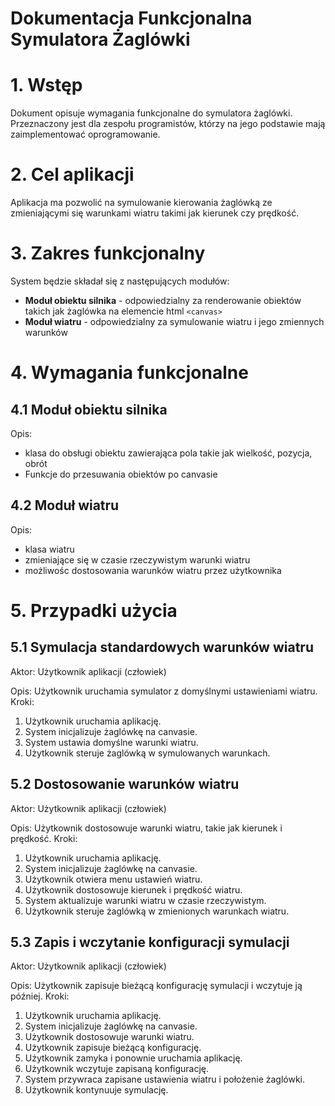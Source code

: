 # Dokumentacja Funkcjonalna Symulatora Żaglówki
# 1. Wstęp
Dokument opisuje wymagania funkcjonalne do symulatora żaglówki. Przeznaczony jest dla zespołu programistów, którzy na jego podstawie mają zaimplementować oprogramowanie.
# 2. Cel aplikacji
Aplikacja ma pozwolić na symulowanie kierowania żaglówką ze zmieniającymi się warunkami wiatru takimi jak kierunek czy prędkość.
# 3. Zakres funkcjonalny
System będzie składał się z następujących modułów:
- **Moduł obiektu silnika** - odpowiedzialny za renderowanie obiektów takich jak żaglówka na elemencie html ``<canvas>``
- **Moduł wiatru** - odpowiedzialny za symulowanie wiatru i jego zmiennych warunków
# 4. Wymagania funkcjonalne
## 4.1 Moduł obiektu silnika
Opis:
- klasa do obsługi obiektu zawierająca pola takie jak wielkość, pozycja, obrót
- Funkcje do przesuwania obiektów po canvasie
## 4.2 Moduł wiatru
Opis:
- klasa wiatru
- zmieniające się w czasie rzeczywistym warunki wiatru
- możliwośc dostosowania warunków wiatru przez użytkownika
# 5. Przypadki użycia
## 5.1 Symulacja standardowych warunków wiatru
Aktor: Użytkownik aplikacji (człowiek)

Opis: Użytkownik uruchamia symulator z domyślnymi ustawieniami wiatru.
Kroki:
1. Użytkownik uruchamia aplikację.
2. System inicjalizuje żaglówkę na canvasie.
3. System ustawia domyślne warunki wiatru.
4. Użytkownik steruje żaglówką w symulowanych warunkach.
## 5.2 Dostosowanie warunków wiatru
Aktor: Użytkownik aplikacji (człowiek)

Opis: Użytkownik dostosowuje warunki wiatru, takie jak kierunek i prędkość.
Kroki:
1. Użytkownik uruchamia aplikację.
2. System inicjalizuje żaglówkę na canvasie.
3. Użytkownik otwiera menu ustawień wiatru.
4. Użytkownik dostosowuje kierunek i prędkość wiatru.
5. System aktualizuje warunki wiatru w czasie rzeczywistym.
6. Użytkownik steruje żaglówką w zmienionych warunkach wiatru.
## 5.3 Zapis i wczytanie konfiguracji symulacji
Aktor: Użytkownik aplikacji (człowiek)

Opis: Użytkownik zapisuje bieżącą konfigurację symulacji i wczytuje ją później.
Kroki:
1. Użytkownik uruchamia aplikację.
2. System inicjalizuje żaglówkę na canvasie.
3. Użytkownik dostosowuje warunki wiatru.
4. Użytkownik zapisuje bieżącą konfigurację.
5. Użytkownik zamyka i ponownie uruchamia aplikację.
6. Użytkownik wczytuje zapisaną konfigurację.
7. System przywraca zapisane ustawienia wiatru i położenie żaglówki.
8. Użytkownik kontynuuje symulację.